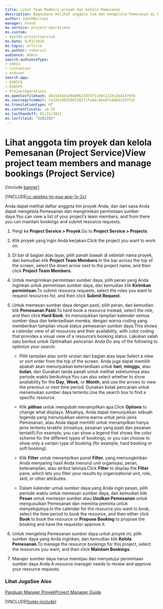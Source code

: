 ```yaml
---
title: Lihat Team Members proyek dan kelola Pemesanan
description: Bagaimana melihat anggota tim dan mengelola Pemesanan di Project Service
author: JohnPBurrows
manager: kfend
ms.service: project-operations
ms.custom:
- dyn365-projectservice
ms.date: 8/03/2018
ms.topic: article
ms.author: ruhercul
audience: Admin
search.audienceType:
- admin
- customizer
- enduser
search.app:
- D365CE
- D365PS
- ProjectOperations
ms.openlocfilehash: d831418e1d9409622874f11d9c222dc26414797b
ms.sourcegitcommit: fa32b1893286f20271fa4ec4be8fc68bd135f53c
ms.translationtype: HT
ms.contentlocale: id-ID
ms.lasthandoff: 02/15/2021
ms.locfileid: "5281392"
---
```

# <a name="view-project-team-members-and-manage-bookings-project-service"></a><span data-ttu-id="b034a-103">Lihat anggota tim proyek dan kelola Pemesanan (Project Service)</span><span class="sxs-lookup"><span data-stu-id="b034a-103">View project team members and manage bookings (Project Service)</span></span>

[!include [banner](../includes/psa-now-project-operations.md)]

[!INCLUDE[cc-applies-to-psa-app-1x-2x](../includes/cc-applies-to-psa-app-1x-2x.md)]

<span data-ttu-id="b034a-104">Anda dapat melihat daftar anggota tim proyek Anda, dan dari sana Anda dapat mengelola Pemesanan dan mengirimkan permintaan sumber daya.</span><span class="sxs-lookup"><span data-stu-id="b034a-104">You can view a list of your project’s team members, and from there you can maintain bookings and submit resource requests.</span></span>  
  
1.  <span data-ttu-id="b034a-105">Pergi ke **Project Service > Proyek**.</span><span class="sxs-lookup"><span data-stu-id="b034a-105">Go to **Project Service > Projects**.</span></span>  
  
2.  <span data-ttu-id="b034a-106">Klik proyek yang ingin Anda kerjakan.</span><span class="sxs-lookup"><span data-stu-id="b034a-106">Click the project you want to work on.</span></span>  
  
3.  <span data-ttu-id="b034a-107">Di bar di bagian atas layar, pilih panah bawah di sebelah nama proyek, dan kemudian klik **Project Team Members**.</span><span class="sxs-lookup"><span data-stu-id="b034a-107">In the bar across the top of the screen, select the down arrow next to the project name, and then click **Project Team Members**.</span></span>  
  
4.  <span data-ttu-id="b034a-108">Untuk mengirimkan permintaan sumber daya, pilih peran yang Anda inginkan untuk permintaan sumber daya, dan kemudian klik **Kirimkan permintaan**.</span><span class="sxs-lookup"><span data-stu-id="b034a-108">To submit resource requests, select the roles you want to request resources for, and then click **Submit Request**.</span></span>  
  
5.  <span data-ttu-id="b034a-109">Untuk memesan sumber daya dengan pasti, pilih peran, dan kemudian klik **Pemesanan Pasti**.</span><span class="sxs-lookup"><span data-stu-id="b034a-109">To hard book a resource instead, select the role, and then click **Hard Book**.</span></span> <span data-ttu-id="b034a-110">Ini menunjukkan tampilan kalender semua sumber daya dan ketersediaan mereka, dengan warna coding yang memberikan tampilan visual status pemesanan sumber daya.</span><span class="sxs-lookup"><span data-stu-id="b034a-110">This shows a calendar view of all resources and their availability, with color coding that provides a visual view of a resource’s booking status.</span></span> <span data-ttu-id="b034a-111">Lakukan salah satu berikut untuk Optimalkan pencarian Anda:</span><span class="sxs-lookup"><span data-stu-id="b034a-111">Do any of the following to optimize your search:</span></span>  
  
    -   <span data-ttu-id="b034a-112">Pilih tampilan atau sortir urutan dari bagian atas layar.</span><span class="sxs-lookup"><span data-stu-id="b034a-112">Select a view or sort order from the top of the screen.</span></span> <span data-ttu-id="b034a-113">Anda juga dapat memilih apakah akan menunjukkan ketersediaan untuk **hari**, **minggu**, atau **bulan**, dan Gunakan tanda panah untuk melihat sebelumnya atau periode waktu berikutnya.</span><span class="sxs-lookup"><span data-stu-id="b034a-113">You can also select whether to show availability for the **Day**, **Week**, or **Month**, and use the arrows to view the previous or next time period.</span></span> <span data-ttu-id="b034a-114">Gunakan kotak pencarian untuk menemukan sumber daya tertentu.</span><span class="sxs-lookup"><span data-stu-id="b034a-114">Use the search box to find a specific resource.</span></span>  
  
    -   <span data-ttu-id="b034a-115">Klik **pilihan** untuk mengubah menampilkan apa.</span><span class="sxs-lookup"><span data-stu-id="b034a-115">Click **Options** to change what displays.</span></span> <span data-ttu-id="b034a-116">Misalnya, Anda dapat menunjukkan sebuah legenda yang menunjukkan skema warna untuk jenis-jenis Pemesanan, atau Anda dapat memilih untuk menampilkan hanya jenis tertentu terakhir (misalnya, pesanan yang pasti dan pesanan tentatif).</span><span class="sxs-lookup"><span data-stu-id="b034a-116">For example, you can show a legend that shows the color scheme for the different types of bookings, or you can choose to show only a certain type of booking (for example, hard booking or soft booking).</span></span>  
  
    -   <span data-ttu-id="b034a-117">Klik **Filter** untuk menampilkan panel **Filter**, yang memungkinkan Anda menyaring hasil Anda menurut unit organisasi, peran, keterampilan, atau atribut lainnya.</span><span class="sxs-lookup"><span data-stu-id="b034a-117">Click **Filter** to display the **Filter** pane, which lets you filter your results by organizational unit, role, skill, or other attributes.</span></span>  
  
    -   <span data-ttu-id="b034a-118">Dalam kalender untuk sumber daya yang Anda ingin pesan, pilih periode waktu untuk memesan sumber daya, dan kemudian klik **Pesan** untuk memesan sumber atau **Usulkan Pemesanan** untuk mengusulkan Pemesanan dan meminta peminta untuk menyetujuinya.</span><span class="sxs-lookup"><span data-stu-id="b034a-118">In the calendar for the resource you want to book, select the time period to book the resource, and then either click **Book** to book the resource or **Propose Booking** to propose the booking and have the requestor approve it.</span></span>  
  
6.  <span data-ttu-id="b034a-119">Untuk mengelola Pemesanan sumber daya untuk proyek ini, pilih sumber daya yang Anda inginkan, dan kemudian klik **Kelola Pemesanan**.</span><span class="sxs-lookup"><span data-stu-id="b034a-119">To manage the resource bookings for this project, select the resources you want, and then click **Maintain Bookings**.</span></span>  
  
7.  <span data-ttu-id="b034a-120">Manajer sumber daya harus meninjau dan menyetujui permintaan sumber daya Anda.</span><span class="sxs-lookup"><span data-stu-id="b034a-120">A resource manager needs to review and approve your resource requests.</span></span>  
  
### <a name="see-also"></a><span data-ttu-id="b034a-121">Lihat Juga</span><span class="sxs-lookup"><span data-stu-id="b034a-121">See Also</span></span>  
 [<span data-ttu-id="b034a-122">Panduan Manajer Proyek</span><span class="sxs-lookup"><span data-stu-id="b034a-122">Project Manager Guide</span></span>](../psa/project-manager-guide.md)


[!INCLUDE[footer-include](../includes/footer-banner.md)]